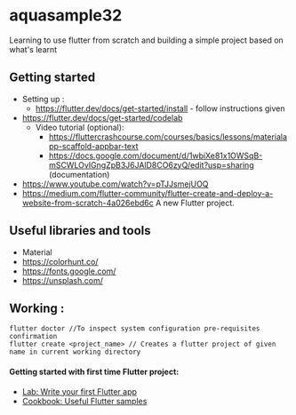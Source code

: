 # aquasample32
Learning to use flutter from scratch and building a simple project based on what's learnt

## Getting started 
* Setting up :
    * https://flutter.dev/docs/get-started/install - follow instructions given 
* https://flutter.dev/docs/get-started/codelab 
    * Video tutorial (optional):
        * https://fluttercrashcourse.com/courses/basics/lessons/materialapp-scaffold-appbar-text
        * https://docs.google.com/document/d/1wbiXe81x1OWSqB-mSCWLOvIGngZpB3J6JAlD8CO6zyQ/edit?usp=sharing (documentation)
* https://www.youtube.com/watch?v=pTJJsmejUOQ
* https://medium.com/flutter-community/flutter-create-and-deploy-a-website-from-scratch-4a026ebd6c
A new Flutter project.

## Useful libraries and tools
* Material
* https://colorhunt.co/
* https://fonts.google.com/
* https://unsplash.com/

## Working :
````
flutter doctor //To inspect system configuration pre-requisites confirmation
flutter create <project_name> // Creates a flutter project of given name in current working directory 
````
#### Getting started with first time Flutter project:

- [Lab: Write your first Flutter app](https://flutter.dev/docs/get-started/codelab)
- [Cookbook: Useful Flutter samples](https://flutter.dev/docs/cookbook)
